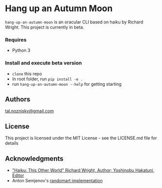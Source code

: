 # Hang up an Autumn Moon
`hang-up-an-autumn-moon` is an oracular CLI based on haiku by Richard Wright.
This project is currently in beta. 

### Requires
* Python 3

### Install and execute beta version
* `clone` this repo
* In root folder, run `pip install -e .`
* run `hang-up-an-autumn-moon --help` for getting starting

## Authors
tal.noznisky@gmail.com

## License
This project is licensed under the MIT License - see the LICENSE.md file for details

## Acknowledgments
* ["Haiku: This Other World" Richard Wright, Author; Yoshinobu Hakatuni, Editor](https://www.publishersweekly.com/978-1-55970-445-8)
* Anton Semjenov's [randomart implementation](https://github.com/ansemjo/randomart)